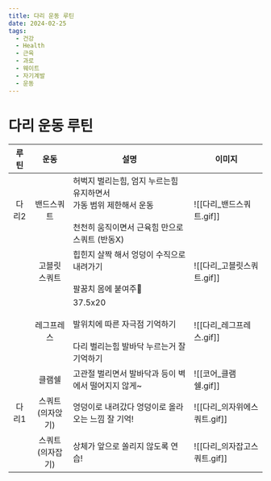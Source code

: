 ```yaml
---
title: 다리 운동 루틴
date: 2024-02-25
tags:
  - 건강
  - Health
  - 근육
  - 과로
  - 웨이트
  - 자기계발
  - 운동
---
```

# 다리 운동 루틴

| 루틴 | 운동 | 설명 | 이미지 |
| :--: | :--: | ---- | ---- |
| 다리2 | 밴드스쿼트 | 허벅지 벌리는힘, 엄지 누르는힘 유지하면서  <br>가동 범위 제한해서 운동<br><br>천천히 움직이면서 근육힘 만으로 스쿼트 (반동X) | ![[다리_밴드스쿼트.gif]] |
|  | 고블릿 스쿼트 | 힙힌지 살짝 해서 엉덩이 수직으로 내려가기<br>  <br>팔꿈치 몸에 붙여주 | ![[다리_고블릿스쿼트.gif]] |
|  | 레그프레스 | 37.5x20  <br><br>발위치에 따른 자극점 기억하기<br>  <br>다리 벌리는힘 발바닥 누르는거 잘 기억하기 | ![[다리_레그프레스.gif]] |
|  | 클램쉘 | 고관절 벌리면서 발바닥과 등이 벽에서 떨어지지 않게~ | ![[코어_클램쉘.gif]] |
| 다리1 | 스쿼트<br>(의자앉기) | 엉덩이로 내려갔다 엉덩이로 올라오는 느낌 잘 기억! | ![[다리_의자위에스쿼트.gif]] |
|  | 스쿼트<br>(의자잡기) | 상체가 앞으로 쏠리지 않도록 연습! | ![[다리_의자잡고스쿼트.gif]] |

